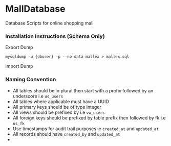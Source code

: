 # MallDatabase
Database Scripts for online shopping mall

### Installation Instructions (Schema Only)

Export Dump 

`mysqldump -u {dbuser} -p --no-data mallex > mallex.sql`

Import Dump

### Naming Convention

- All tables should be in plural then start with a prefix followed by an underscore i.e `us_users`
- All tables where applicable must have a UUID
- All primary keys should be of type integer
- All views should be prefixed by i.e `vw_users`
- All foreign keys should be prefixed by table prefix then followed by fk i.e `us_fk`
- Use timestamps for audit trail purposes ie `created_at` and `updated_at`
- All records should have `created_by` and `updated_at`
-